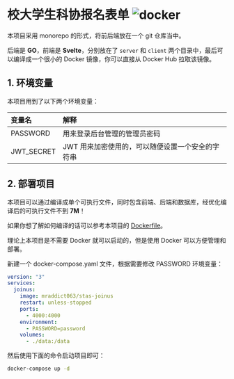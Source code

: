 # 校大学生科协报名表单 ![docker](https://github.com/MR-Addict/stas-joinus/actions/workflows/docker.yml/badge.svg)

本项目采用 monorepo 的形式，将前后端放在一个 git 仓库当中。

后端是 **GO**，前端是 **Svelte**，分别放在了 `server` 和 `client` 两个目录中，最后可以编译成一个很小的 Docker 镜像，你可以直接从 Docker Hub 拉取该镜像。

## 1. 环境变量

本项目用到了以下两个环境变量：

| 变量名     | 解释                                             |
| :--------- | :----------------------------------------------- |
| PASSWORD   | 用来登录后台管理的管理员密码                     |
| JWT_SECRET | JWT 用来加密使用的，可以随便设置一个安全的字符串 |

## 2. 部署项目

本项目可以通过编译成单个可执行文件，同时包含前端、后端和数据库，经优化编译后的可执行文件不到 **7M**！

如果你想了解如何编译的话可以参考本项目的 [Dockerfile](Dockerfile)。

理论上本项目是不需要 Docker 就可以启动的，但是使用 Docker 可以方便管理和部署。

新建一个 docker-compose.yaml 文件，根据需要修改 PASSWORD 环境变量：

```yaml
version: "3"
services:
  joinus:
    image: mraddict063/stas-joinus
    restart: unless-stopped
    ports:
      - 4000:4000
    environment:
      - PASSWORD=password
    volumes:
      - ./data:/data
```

然后使用下面的命令启动项目即可：

```sh
docker-compose up -d
```
